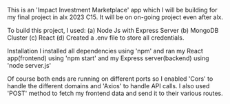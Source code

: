 This is an 'Impact Investment Marketplace' app which I will be building for my final project in alx 2023 C15. It will be on on-going project even after alx.

To build this project, I used:
(a) Node Js with Express Server
(b) MongoDB Cluster
(c) React
(d) Created a .env file to store all credentials.

Installation
I installed all dependencies using 'npm' and ran my React app(frontend) using 'npm start' and my Express server(backend) using 'node server.js'

Of course both ends are running on different ports so I enabled 'Cors' to handle the different domains and 'Axios' to handle API calls.
I also used 'POST' method to fetch my frontend data and send it to their various routes.
